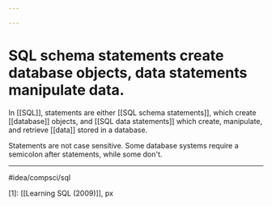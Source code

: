 ```yaml
---

---
```

# SQL schema statements create database objects, data statements manipulate data. 
In [[SQL]], statements are either [[SQL schema statements]], which create [[database]] objects, and [[SQL data statements]] which create, manipulate, and retrieve [[data]] stored in a database.

Statements are not case sensitive. Some database systems require a semicolon after statements, while some don't. 

---
#idea/compsci/sql 

[1]: [[Learning SQL (2009)]], px